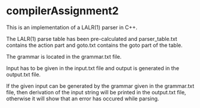 # compilerAssignment2

This is an implementation of a LALR(1) parser in C++.

The LALR(1) parse table has been pre-calculated and parser_table.txt contains the action part and goto.txt contains the goto part of the table.

The grammar is located in the grammar.txt file.

Input has to be given in the input.txt file and output is generated in the output.txt file.

If the given input can be generated by the grammar given in the grammar.txt file, then derivation of the input string will be printed in the output.txt file,
otherwise it will show that an error has occured while parsing.




